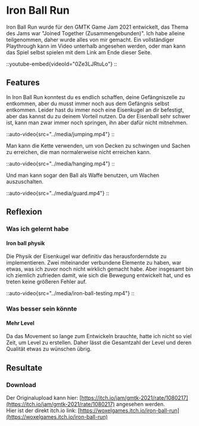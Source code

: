 # Iron Ball Run
Iron Ball Run wurde für den GMTK Game Jam 2021 entwickelt, das Thema des Jams war "Joined Together (Zusammengebunden)".
Ich habe alleine teilgenommen, daher wurde alles von mir gemacht.
Ein vollständiger Playthrough kann im Video unterhalb angesehen werden, oder man kann das Spiel selbst spielen mit dem Link am Ende dieser Seite.

::youtube-embed{videoId="0Ze3LJRtuLo"}
::

## Features
In Iron Ball Run konntest du es endlich schaffen, deine Gefängniszelle zu entkommen, aber du musst immer noch aus dem Gefängnis selbst entkommen.
Leider hast du immer noch eine Eisenkugel an dir befestigt, aber das kannst du zu deinem Vorteil nutzen.
Da der Eisenball sehr schwer ist, kann man zwar immer noch springen, ihn aber dafür nicht mitnehmen.

::auto-video{src="../media/jumping.mp4"}
::

Man kann die Kette verwenden, um von Decken zu schwingen und Sachen zu erreichen, die man normalerweise nicht erreichen kann.

::auto-video{src="../media/hanging.mp4"}
::

Und man kann sogar den Ball als Waffe benutzen, um Wachen auszuschalten.

::auto-video{src="../media/guard.mp4"}
::

## Reflexion

### Was ich gelernt habe

#### Iron ball physik
Die Physik der Eisenkugel war definitiv das herausforderndste zu implementieren.
Zwei miteinander verbundene Elemente zu haben, war etwas, was ich zuvor noch nicht wirklich gemacht habe. 
Aber insgesamt bin ich ziemlich zufrieden damit, wie sich die Bewegung entwickelt hat, und es treten keine größeren Fehler auf.

::auto-video{src="../media/iron-ball-testing.mp4"}
::

### Was besser sein könnte

#### Mehr Level
Da das Movement so lange zum Entwickeln brauchte, hatte ich nicht so viel Zeit, um Level zu erstellen.
Daher lässt die Gesamtzahl der Level und deren Qualität etwas zu wünschen übrig.

## Resultate

### Download
Der Originalupload kann hier: [https://itch.io/jam/gmtk-2021/rate/1080217](https://itch.io/jam/gmtk-2021/rate/1080217) angesehen werden. \
Hier ist der direkt itch.io link: [https://woxelgames.itch.io/iron-ball-run](https://woxelgames.itch.io/iron-ball-run)
